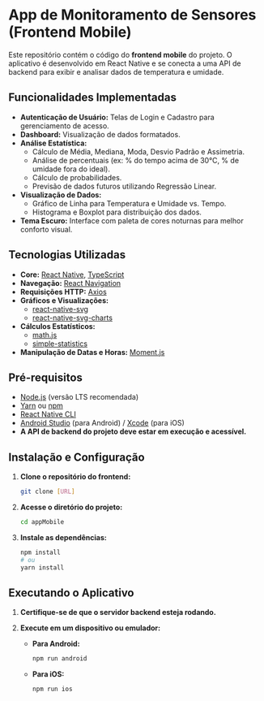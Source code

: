 # App de Monitoramento de Sensores (Frontend Mobile)

Este repositório contém o código do **frontend mobile** do projeto. O aplicativo é desenvolvido em React Native e se conecta a uma API de backend para exibir e analisar dados de temperatura e umidade.

## Funcionalidades Implementadas

-   **Autenticação de Usuário:** Telas de Login e Cadastro para gerenciamento de acesso.
-   **Dashboard:** Visualização de dados formatados.
-   **Análise Estatística:**
    -   Cálculo de Média, Mediana, Moda, Desvio Padrão e Assimetria.
    -   Análise de percentuais (ex: % do tempo acima de 30°C, % de umidade fora do ideal).
    -   Cálculo de probabilidades.
    -   Previsão de dados futuros utilizando Regressão Linear.
-   **Visualização de Dados:**
    -   Gráfico de Linha para Temperatura e Umidade vs. Tempo.
    -   Histograma e Boxplot para distribuição dos dados.
-   **Tema Escuro:** Interface com paleta de cores noturnas para melhor conforto visual.

## Tecnologias Utilizadas

-   **Core:** [React Native](https://reactnative.dev/), [TypeScript](https://www.typescriptlang.org/)
-   **Navegação:** [React Navigation](https://reactnavigation.org/)
-   **Requisições HTTP:** [Axios](https://axios-http.com/)
-   **Gráficos e Visualizações:**
    -   [react-native-svg](https://github.com/react-native-svg/react-native-svg)
    -   [react-native-svg-charts](https://github.com/JesperLekland/react-native-svg-charts)
-   **Cálculos Estatísticos:**
    -   [math.js](https://mathjs.org/)
    -   [simple-statistics](https://simplestatistics.org/)
-   **Manipulação de Datas e Horas:** [Moment.js](https://momentjs.com/)

## Pré-requisitos

-   [Node.js](https://nodejs.org/en/) (versão LTS recomendada)
-   [Yarn](https://classic.yarnpkg.com/en/docs/install) ou [npm](https://www.npmjs.com/get-npm)
-   [React Native CLI](https://reactnative.dev/docs/environment-setup)
-   [Android Studio](https://developer.android.com/studio) (para Android) / [Xcode](https://developer.apple.com/xcode/) (para iOS)
-   **A API de backend do projeto deve estar em execução e acessível.**

## Instalação e Configuração

1.  **Clone o repositório do frontend:**
    ```bash
    git clone [URL]
    ```

2.  **Acesse o diretório do projeto:**
    ```bash
    cd appMobile
    ```

3.  **Instale as dependências:**
    ```bash
    npm install
    # ou
    yarn install
    ```

## Executando o Aplicativo

1.  **Certifique-se de que o servidor backend esteja rodando.**

2.  **Execute em um dispositivo ou emulador:**

    -   **Para Android:**
        ```bash
        npm run android
        ```

    -   **Para iOS:**
        ```bash
        npm run ios
        ```